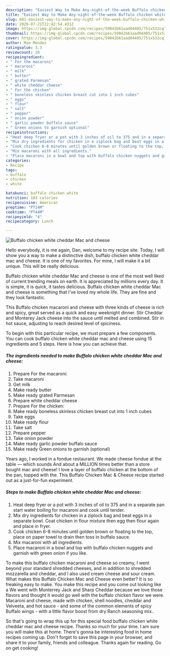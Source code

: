 ```yaml
---
description: "Easiest Way to Make Any-night-of-the-week Buffalo chicken white cheddar Mac and cheese"
title: "Easiest Way to Make Any-night-of-the-week Buffalo chicken white cheddar Mac and cheese"
slug: 681-easiest-way-to-make-any-night-of-the-week-buffalo-chicken-white-cheddar-mac-and-cheese
date: 2020-07-21T22:42:54.431Z
image: https://img-global.cpcdn.com/recipes/59042b61aad04405/751x532cq70/buffalo-chicken-white-cheddar-mac-and-cheese-recipe-main-photo.jpg
thumbnail: https://img-global.cpcdn.com/recipes/59042b61aad04405/751x532cq70/buffalo-chicken-white-cheddar-mac-and-cheese-recipe-main-photo.jpg
cover: https://img-global.cpcdn.com/recipes/59042b61aad04405/751x532cq70/buffalo-chicken-white-cheddar-mac-and-cheese-recipe-main-photo.jpg
author: Mae Mendez
ratingvalue: 3.3
reviewcount: 10
recipeingredient:
- " For the macaroni"
- " macaroni"
- " milk"
- " butter"
- " grated Parmesan"
- " white cheddar cheese"
- " For the chicken"
- " boneless skinless chicken breast cut into 1 inch cubes"
- " eggs"
- " flour"
- " salt"
- " pepper"
- " onion powder"
- " garlic powder buffalo sauce"
- " Green onions to garnish optional"
recipeinstructions:
- "Heat deep fryer or a pot with 3 inches of oil to 375 and in a separate pan start water boiling for macaroni and cook until tender."
- "Mix dry ingredients for chicken in a ziplock bag and beat eggs in a separate bowl. Coat chicken in flour mixture then egg then flour again and place in fryer."
- "Cook chicken 6-8 minutes until golden brown or floating to the top, place on paper towel to drain then toss in buffalo sauce."
- "Mix macaroni with all ingredients."
- "Place macaroni in a bowl and top with buffalo chicken nuggets and garnish with green onion if you like."
categories:
- Recipe
tags:
- buffalo
- chicken
- white

katakunci: buffalo chicken white 
nutrition: 103 calories
recipecuisine: American
preptime: "PT14M"
cooktime: "PT44M"
recipeyield: "4"
recipecategory: Lunch

---
```



![Buffalo chicken white cheddar Mac and cheese](https://img-global.cpcdn.com/recipes/59042b61aad04405/751x532cq70/buffalo-chicken-white-cheddar-mac-and-cheese-recipe-main-photo.jpg)

Hello everybody, it is me again, Dan, welcome to my recipe site. Today, I will show you a way to make a distinctive dish, buffalo chicken white cheddar mac and cheese. It is one of my favorites. For mine, I will make it a bit unique. This will be really delicious.

Buffalo chicken white cheddar Mac and cheese is one of the most well liked of current trending meals on earth. It is appreciated by millions every day. It is simple, it is quick, it tastes delicious. Buffalo chicken white cheddar Mac and cheese is something that I've loved my whole life. They are fine and they look fantastic.

This Buffalo chicken macaroni and cheese with three kinds of cheese is rich and spicy, great served as a quick and easy weeknight dinner. Stir Cheddar and Monterey Jack cheese into the sauce until melted and combined. Stir in hot sauce, adjusting to reach desired level of spiciness.


To begin with this particular recipe, we must prepare a few components. You can cook buffalo chicken white cheddar mac and cheese using 15 ingredients and 5 steps. Here is how you can achieve that.

<!--inarticleads1-->

##### The ingredients needed to make Buffalo chicken white cheddar Mac and cheese:

1. Prepare  For the macaroni:
1. Take  macaroni
1. Get  milk
1. Make ready  butter
1. Make ready  grated Parmesan
1. Prepare  white cheddar cheese
1. Prepare  For the chicken:
1. Make ready  boneless skinless chicken breast cut into 1 inch cubes
1. Take  eggs
1. Make ready  flour
1. Take  salt
1. Prepare  pepper
1. Take  onion powder
1. Make ready  garlic powder buffalo sauce
1. Make ready  Green onions to garnish (optional)


Years ago, I worked in a fondue restaurant. We made cheese fondue at the table — which sounds And about a MILLION times better than a store bought mac and cheese! I love a layer of buffalo chicken at the bottom of the pan, topped with the. This Buffalo Chicken Mac &amp; Cheese recipe started out as a just-for-fun experiment. 

<!--inarticleads2-->

##### Steps to make Buffalo chicken white cheddar Mac and cheese:

1. Heat deep fryer or a pot with 3 inches of oil to 375 and in a separate pan start water boiling for macaroni and cook until tender.
1. Mix dry ingredients for chicken in a ziplock bag and beat eggs in a separate bowl. Coat chicken in flour mixture then egg then flour again and place in fryer.
1. Cook chicken 6-8 minutes until golden brown or floating to the top, place on paper towel to drain then toss in buffalo sauce.
1. Mix macaroni with all ingredients.
1. Place macaroni in a bowl and top with buffalo chicken nuggets and garnish with green onion if you like.


To make this buffalo chicken macaroni and cheese so creamy, I went beyond your standard shredded cheeses, and in addition to shredded mozzarella and cheddar, and I also used cream cheese and sour cream. What makes this Buffalo Chicken Mac and Cheese even better? It is so freaking easy to make. You make this recipe and you come out looking like a We went with Monterrey Jack and Sharp Cheddar because we love those flavors and thought it would go well with the buffalo chicken flavor we were. Macaroni and cheese, made with chicken, shell noodles, cheddar and Velveeta, and hot sauce - and some of the common elements of spicy Buffalo wings - with a little flavor boost from dry Ranch seasoning mix.. 

So that's going to wrap this up for this special food buffalo chicken white cheddar mac and cheese recipe. Thanks so much for your time. I am sure you will make this at home. There's gonna be interesting food in home recipes coming up. Don't forget to save this page in your browser, and share it to your family, friends and colleague. Thanks again for reading. Go on get cooking!
